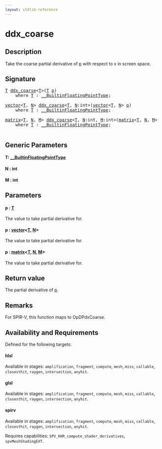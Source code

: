 ```yaml
---
layout: stdlib-reference
---
```


# ddx\_coarse

## Description

Take the coarse partial derivative of <span class='code'><a href="ddx_coarse.html#decl-p" class="code_param">p</a></span> with respect to x in screen space.



## Signature 

<pre>
<a href="ddx_coarse.html#typeparam-T" class="code_type">T</a> <a href="ddx_coarse.html">ddx_coarse</a>&lt;<a href="ddx_coarse.html#typeparam-T" class="code_type">T</a>&gt;(<a href="ddx_coarse.html#typeparam-T" class="code_type">T</a> <a href="ddx_coarse.html#decl-p" class="code_param">p</a>)
    <span class='code_keyword'>where</span> <a href="ddx_coarse.html#typeparam-T" class="code_type">T</a> : <a href="../interfaces/0_builtinfloatingpointtype-029hm/index.html" class="code_type">__BuiltinFloatingPointType</a>;

<a href="../types/vector/index.html" class="code_type">vector</a>&lt;<a href="ddx_coarse.html#typeparam-T" class="code_type">T</a>, <a href="ddx_coarse.html#decl-N" class="code_var">N</a>&gt; <a href="ddx_coarse.html">ddx_coarse</a>&lt;<a href="ddx_coarse.html#typeparam-T" class="code_type">T</a>, <a href="ddx_coarse.html#decl-N" class="code_var">N</a>:<span class="code_keyword">int</span>&gt;(<a href="../types/vector/index.html" class="code_type">vector</a>&lt;<a href="ddx_coarse.html#typeparam-T" class="code_type">T</a>, <a href="ddx_coarse.html#decl-N" class="code_var">N</a>&gt; <a href="ddx_coarse.html#decl-p" class="code_param">p</a>)
    <span class='code_keyword'>where</span> <a href="ddx_coarse.html#typeparam-T" class="code_type">T</a> : <a href="../interfaces/0_builtinfloatingpointtype-029hm/index.html" class="code_type">__BuiltinFloatingPointType</a>;

<a href="../types/matrix/index.html" class="code_type">matrix</a>&lt;<a href="ddx_coarse.html#typeparam-T" class="code_type">T</a>, <a href="ddx_coarse.html#decl-N" class="code_var">N</a>, <a href="ddx_coarse.html#decl-M" class="code_var">M</a>&gt; <a href="ddx_coarse.html">ddx_coarse</a>&lt;<a href="ddx_coarse.html#typeparam-T" class="code_type">T</a>, <a href="ddx_coarse.html#decl-N" class="code_var">N</a>:<span class="code_keyword">int</span>, <a href="ddx_coarse.html#decl-M" class="code_var">M</a>:<span class="code_keyword">int</span>&gt;(<a href="../types/matrix/index.html" class="code_type">matrix</a>&lt;<a href="ddx_coarse.html#typeparam-T" class="code_type">T</a>, <a href="ddx_coarse.html#decl-N" class="code_var">N</a>, <a href="ddx_coarse.html#decl-M" class="code_var">M</a>&gt; <a href="ddx_coarse.html#decl-p" class="code_param">p</a>)
    <span class='code_keyword'>where</span> <a href="ddx_coarse.html#typeparam-T" class="code_type">T</a> : <a href="../interfaces/0_builtinfloatingpointtype-029hm/index.html" class="code_type">__BuiltinFloatingPointType</a>;

</pre>

## Generic Parameters

####  <a id="typeparam-T"></a>T: [\_\_BuiltinFloatingPointType](../interfaces/0_builtinfloatingpointtype-029hm/index.html)
####  <a id="decl-N"></a>N  : int
####  <a id="decl-M"></a>M  : int

## Parameters

####  <a id="decl-p"></a>p  : [T](ddx_coarse.html#typeparam-T)
The value to take partial derivative for.

####  <a id="decl-p"></a>p  : [vector](../types/vector/index.html)\<[T](../types/vector/index.html#typeparam-T), [N](../types/vector/index.html#decl-N)\>
The value to take partial derivative for.

####  <a id="decl-p"></a>p  : [matrix](../types/matrix/index.html)\<[T](../types/matrix/t-0.html), [N](../types/matrix/index.html#decl-N), [M](../types/matrix/index.html#decl-M)\>
The value to take partial derivative for.


## Return value
The partial derivative of <span class='code'><a href="ddx_coarse.html#decl-p" class="code_param">p</a></span>.

## Remarks
For SPIR-V, this function maps to <span class='code'>OpDPdxCoarse</span>.


## Availability and Requirements

Defined for the following targets:

#### hlsl
Available in stages: `amplification`, `fragment`, `compute`, `mesh`, `miss`, `callable`, `closesthit`, `raygen`, `intersection`, `anyhit`.

#### glsl
Available in stages: `amplification`, `fragment`, `compute`, `mesh`, `miss`, `callable`, `closesthit`, `raygen`, `intersection`, `anyhit`.

#### spirv
Available in stages: `amplification`, `fragment`, `compute`, `mesh`, `miss`, `callable`, `closesthit`, `raygen`, `intersection`, `anyhit`.

Requires capabilities: `SPV_KHR_compute_shader_derivatives`, `spvMeshShadingEXT`.


